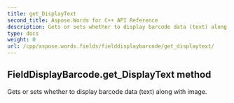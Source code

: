 ```yaml
---
title: get_DisplayText
second_title: Aspose.Words for C++ API Reference
description: Gets or sets whether to display barcode data (text) along with image. 
type: docs
weight: 0
url: /cpp/aspose.words.fields/fielddisplaybarcode/get_displaytext/
---
```

## FieldDisplayBarcode.get_DisplayText method


Gets or sets whether to display barcode data (text) along with image.

